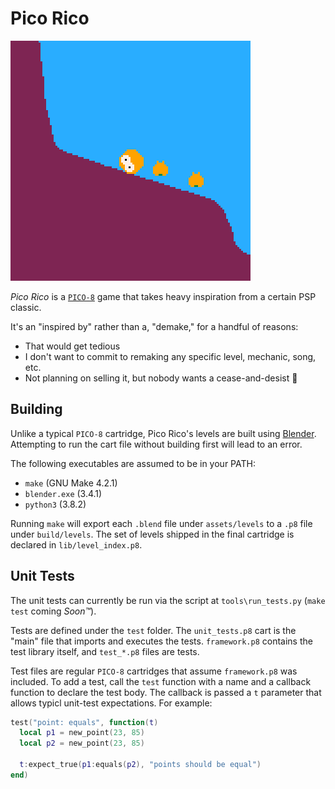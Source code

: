 # Pico Rico

![demo](gh_media/gifs/game_demo_1.gif)

_Pico Rico_ is a [`PICO-8`](https://www.lexaloffle.com/pico-8.php) game that takes heavy inspiration from a certain PSP classic.

It's an "inspired by" rather than a, "demake," for a handful of reasons:

- That would get tedious
- I don't want to commit to remaking any specific level, mechanic, song, etc.
- Not planning on selling it, but nobody wants a cease-and-desist 🤷

## Building

Unlike a typical `PICO-8` cartridge, Pico Rico's levels are built using [Blender](https://www.blender.org/). Attempting to run the cart file without building first will lead to an error.

The following executables are assumed to be in your PATH:

- `make` (GNU Make 4.2.1)
- `blender.exe` (3.4.1)
- `python3` (3.8.2)

Running `make` will export each `.blend` file under `assets/levels` to a `.p8` file under `build/levels`. The set of levels shipped in the final cartridge is declared in `lib/level_index.p8`.

## Unit Tests

The unit tests can currently be run via the script at `tools\run_tests.py` (`make test` coming _Soon™_).

Tests are defined under the `test` folder. The `unit_tests.p8` cart is the "main" file that imports and executes the tests. `framework.p8` contains the test library itself, and `test_*.p8` files are tests.

Test files are regular `PICO-8` cartridges that assume `framework.p8` was included. To add a test, call the `test` function with a name and a callback function to declare the test body. The callback is passed a `t` parameter that allows typicl unit-test expectations. For example:

```lua
test("point: equals", function(t)
  local p1 = new_point(23, 85)
  local p2 = new_point(23, 85)

  t:expect_true(p1:equals(p2), "points should be equal")
end)
```
